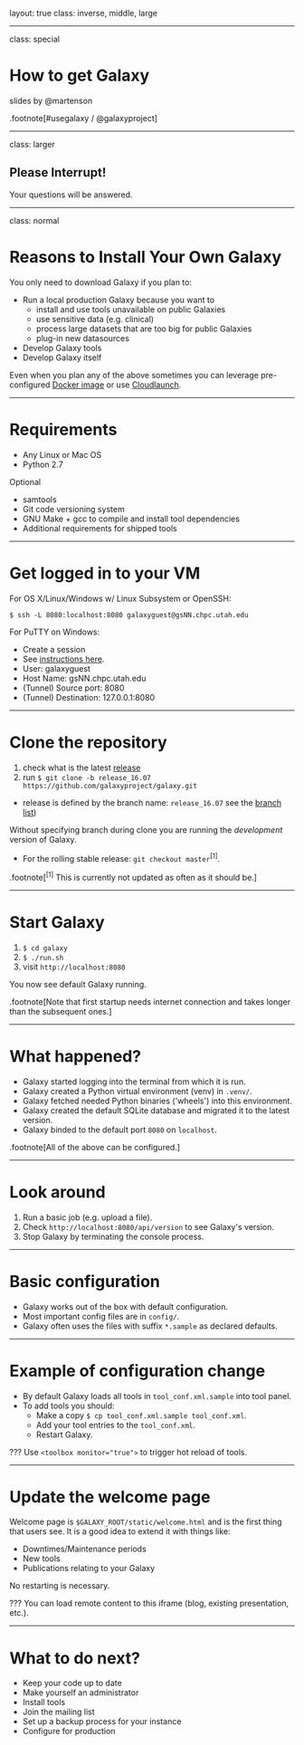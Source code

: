 layout: true
class: inverse, middle, large

---
class: special
# How to get Galaxy

slides by @martenson

.footnote[\#usegalaxy / @galaxyproject]

---
class: larger

## Please Interrupt!
Your questions will be answered.

---
class: normal
# Reasons to Install Your Own Galaxy

You only need to download Galaxy if you plan to:

- Run a local production Galaxy because you want to
  - install and use tools unavailable on public Galaxies
  - use sensitive data (e.g. clinical)
  - process large datasets that are too big for public Galaxies
  - plug-in new datasources
- Develop Galaxy tools
- Develop Galaxy itself

Even when you plan any of the above sometimes you can leverage pre-configured
[Docker image](https://github.com/bgruening/docker-galaxy-stable)
or use [Cloudlaunch](https://launch.usegalaxy.org).

---
# Requirements

- Any Linux or Mac OS
- Python 2.7

Optional
  - samtools
  - Git code versioning system
  - GNU Make + gcc to compile and install tool dependencies
  - Additional requirements for shipped tools

---
# Get logged in to your VM

For OS X/Linux/Windows w/ Linux Subsystem or OpenSSH:
```console
$ ssh -L 8080:localhost:8080 galaxyguest@gsNN.chpc.utah.edu
```

For PuTTY on Windows:
- Create a session
- See [instructions here](http://realprogrammers.com/how_to/set_up_an_ssh_tunnel_with_putty.html).
- User: galaxyguest
- Host Name: gsNN.chpc.utah.edu
- (Tunnel) Source port: 8080
- (Tunnel) Destination: 127.0.0.1:8080

---
# Clone the repository

1. check what is the latest [release](https://docs.galaxyproject.org/en/master/releases/index.html)
1. run `$ git clone -b release_16.07 https://github.com/galaxyproject/galaxy.git`
  - release is defined by the branch name: `release_16.07` see the [branch list](https://github.com/galaxyproject/galaxy/branches/all))

Without specifying branch during clone you are running the *development* version of Galaxy.
- For the rolling stable release: `git checkout master`<sup>[1]</sup>.

.footnote[<sup>[1]</sup> This is currently not updated as often as it should be.]

---
# Start Galaxy

1. `$ cd galaxy`
1. `$ ./run.sh`
1. visit `http://localhost:8080`

You now see default Galaxy running.

.footnote[Note that first startup needs internet connection and takes longer than the subsequent ones.]

---
# What happened?

* Galaxy started logging into the terminal from which it is run.
* Galaxy created a Python virtual environment (venv) in `.venv/`.
* Galaxy fetched needed Python binaries ('wheels') into this environment.
* Galaxy created the default SQLite database and migrated it to the latest version.
* Galaxy binded to the default port `8080` on `localhost`.

.footnote[All of the above can be configured.]

---
# Look around

1. Run a basic job (e.g. upload a file).
1. Check `http://localhost:8080/api/version` to see Galaxy's version.
1. Stop Galaxy by terminating the console process.

---
# Basic configuration

- Galaxy works out of the box with default configuration.
- Most important config files are in `config/`.
- Galaxy often uses the files with suffix `*.sample` as declared defaults.

---
# Example of configuration change

- By default Galaxy loads all tools in `tool_conf.xml.sample` into tool panel.
- To add tools you should:
  - Make a copy `$ cp tool_conf.xml.sample tool_conf.xml`.
  - Add your tool entries to the `tool_conf.xml`.
  - Restart Galaxy.

???
Use `<toolbox monitor="true">` to trigger hot reload of tools.

---
# Update the welcome page

Welcome page is `$GALAXY_ROOT/static/welcome.html` and is the first thing that
users see. It is a good idea to extend it with things like:
- Downtimes/Maintenance periods
- New tools
- Publications relating to your Galaxy

No restarting is necessary.

???
You can load remote content to this iframe (blog, existing presentation, etc.).


---
# What to do next?
- Keep your code up to date
- Make yourself an administrator
- Install tools
- Join the mailing list
- Set up a backup process for your instance
- Configure for production
